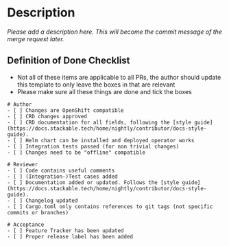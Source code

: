 # Description

*Please add a description here. This will become the commit message of the merge request later.*


## Definition of Done Checklist

- Not all of these items are applicable to all PRs, the author should update this template to only leave the boxes in that are relevant
- Please make sure all these things are done and tick the boxes
 
```[tasklist]
# Author
- [ ] Changes are OpenShift compatible
- [ ] CRD changes approved
- [ ] CRD documentation for all fields, following the [style guide](https://docs.stackable.tech/home/nightly/contributor/docs-style-guide).
- [ ] Helm chart can be installed and deployed operator works
- [ ] Integration tests passed (for non trivial changes)
- [ ] Changes need to be "offline" compatible
```

```[tasklist]
# Reviewer
- [ ] Code contains useful comments
- [ ] (Integration-)Test cases added
- [ ] Documentation added or updated. Follows the [style guide](https://docs.stackable.tech/home/nightly/contributor/docs-style-guide).
- [ ] Changelog updated
- [ ] Cargo.toml only contains references to git tags (not specific commits or branches)
```

```[tasklist]
# Acceptance
- [ ] Feature Tracker has been updated
- [ ] Proper release label has been added
```
